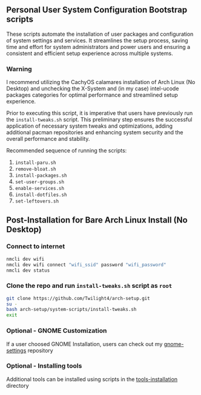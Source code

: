 ## Personal User System Configuration Bootstrap scripts
These scripts automate the installation of user packages and configuration of system settings and services.
It streamlines the setup process, saving time and effort for system administrators and power users and ensuring a consistent and efficient setup experience across multiple systems.

### Warning
I recommend utilizing the CachyOS calamares installation of Arch Linux (No Desktop) and unchecking the X-System and (in my case) intel-ucode packages categories
for optimal performance and streamlined setup experience.

Prior to executing this script, it is imperative that users have previously run the `install-tweaks.sh` script.
This preliminary step ensures the successful application of necessary system tweaks and optimizations, adding additional pacman repositories and 
enhancing system security and the overall performance and stability.

Recommended sequence of running the scripts:
1. `install-paru.sh`
2. `remove-bloat.sh`
3. `install-packages.sh`
4. `set-user-groups.sh`
5. `enable-services.sh`
6. `install-dotfiles.sh`
7. `set-leftovers.sh`

## Post-Installation for Bare Arch Linux Install (No Desktop)
### Connect to internet
```bash
nmcli dev wifi
nmcli dev wifi connect "wifi_ssid" password "wifi_password"
nmcli dev status
```

### Clone the repo and run `install-tweaks.sh` script as `root`
```bash
git clone https://github.com/Twilight4/arch-setup.git
su -
bash arch-setup/system-scripts/install-tweaks.sh
exit
```

### Optional - GNOME Customization
If a user choosed GNOME Installation, users can check out my [gnome-settings](https://github.com/Twilight4/gnome-settings/) repository

### Optional - Installing tools
Additional tools can be installed using scripts in the [tools-installation](https://github.com/Twilight4/arch-setup/tree/main/tools-installation) directory
